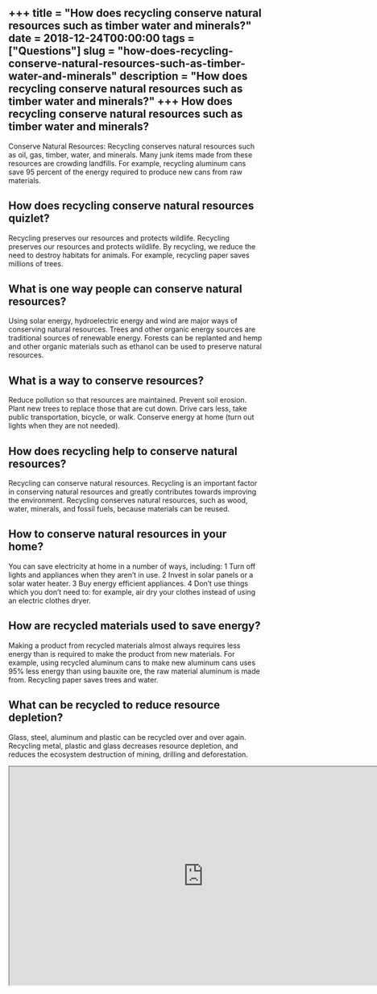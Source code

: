+++
title = "How does recycling conserve natural resources such as timber water and minerals?"
date = 2018-12-24T00:00:00
tags = ["Questions"]
slug = "how-does-recycling-conserve-natural-resources-such-as-timber-water-and-minerals"
description = "How does recycling conserve natural resources such as timber water and minerals?"
+++
How does recycling conserve natural resources such as timber water and minerals?
--------------------------------------------------------------------------------

Conserve Natural Resources: Recycling conserves natural resources such as oil, gas, timber, water, and minerals. Many junk items made from these resources are crowding landfills. For example, recycling aluminum cans save 95 percent of the energy required to produce new cans from raw materials.

How does recycling conserve natural resources quizlet?
------------------------------------------------------

Recycling preserves our resources and protects wildlife. Recycling preserves our resources and protects wildlife. By recycling, we reduce the need to destroy habitats for animals. For example, recycling paper saves millions of trees.

What is one way people can conserve natural resources?
------------------------------------------------------

Using solar energy, hydroelectric energy and wind are major ways of conserving natural resources. Trees and other organic energy sources are traditional sources of renewable energy. Forests can be replanted and hemp and other organic materials such as ethanol can be used to preserve natural resources.

What is a way to conserve resources?
------------------------------------

Reduce pollution so that resources are maintained. Prevent soil erosion. Plant new trees to replace those that are cut down. Drive cars less, take public transportation, bicycle, or walk. Conserve energy at home (turn out lights when they are not needed).

How does recycling help to conserve natural resources?
------------------------------------------------------

Recycling can conserve natural resources. Recycling is an important factor in conserving natural resources and greatly contributes towards improving the environment. Recycling conserves natural resources, such as wood, water, minerals, and fossil fuels, because materials can be reused.

How to conserve natural resources in your home?
-----------------------------------------------

You can save electricity at home in a number of ways, including: 1 Turn off lights and appliances when they aren’t in use. 2 Invest in solar panels or a solar water heater. 3 Buy energy efficient appliances. 4 Don’t use things which you don’t need to: for example, air dry your clothes instead of using an electric clothes dryer.

How are recycled materials used to save energy?
-----------------------------------------------

Making a product from recycled materials almost always requires less energy than is required to make the product from new materials. For example, using recycled aluminum cans to make new aluminum cans uses 95% less energy than using bauxite ore, the raw material aluminum is made from. Recycling paper saves trees and water.

What can be recycled to reduce resource depletion?
--------------------------------------------------

Glass, steel, aluminum and plastic can be recycled over and over again. Recycling metal, plastic and glass decreases resource depletion, and reduces the ecosystem destruction of mining, drilling and deforestation.

<iframe allow="accelerometer; autoplay; clipboard-write; encrypted-media; gyroscope; picture-in-picture" allowfullscreen="" class="__youtube_prefs__  epyt-is-override  no-lazyload" data-no-lazy="1" data-origheight="433" data-origwidth="770" data-skipgform_ajax_framebjll="" height="433" id="_ytid_88067" loading="lazy" src="https://www.youtube.com/embed/ZpdpKWAD4vQ?enablejsapi=1&autoplay=0&cc_load_policy=0&cc_lang_pref=&iv_load_policy=1&loop=0&modestbranding=0&rel=1&fs=1&playsinline=0&autohide=2&theme=dark&color=red&controls=1&" title="YouTube player" width="770"></iframe>